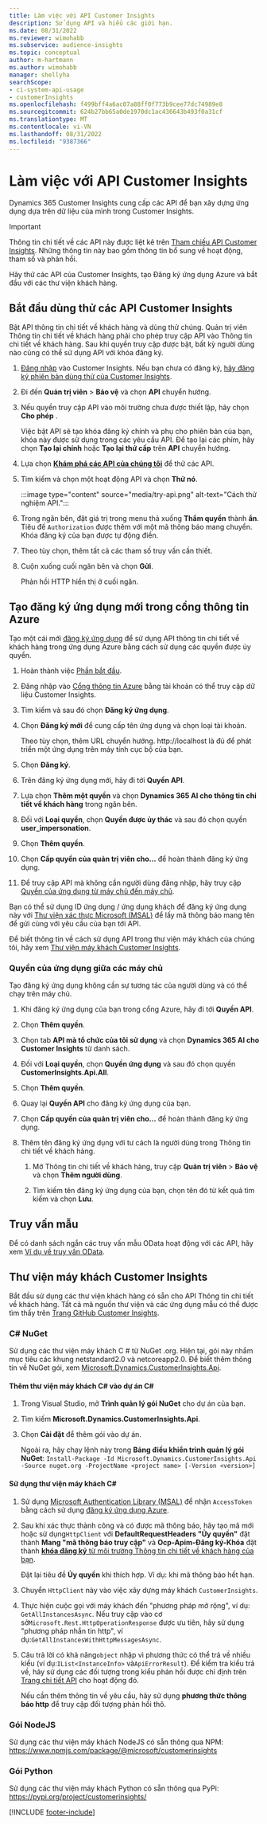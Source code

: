 ```yaml
---
title: Làm việc với API Customer Insights
description: Sử dụng API và hiểu các giới hạn.
ms.date: 08/31/2022
ms.reviewer: wimohabb
ms.subservice: audience-insights
ms.topic: conceptual
author: m-hartmann
ms.author: wimohabb
manager: shellyha
searchScope:
- ci-system-api-usage
- customerInsights
ms.openlocfilehash: f499bff4a6ac07a88ff0f773b9cee77dc74989e8
ms.sourcegitcommit: 624b27bb65a0de1970dc1ac436643b493f0a31cf
ms.translationtype: MT
ms.contentlocale: vi-VN
ms.lasthandoff: 08/31/2022
ms.locfileid: "9387366"
---
```

# <a name="work-with-customer-insights-apis"></a>Làm việc với API Customer Insights

Dynamics 365 Customer Insights cung cấp các API để bạn xây dựng ứng dụng dựa trên dữ liệu của mình trong Customer Insights.

> [!IMPORTANT]
> Thông tin chi tiết về các API này được liệt kê trên [Tham chiếu API Customer Insights](https://developer.ci.ai.dynamics.com/api-details#api=CustomerInsights). Những thông tin này bao gồm thông tin bổ sung về hoạt động, tham số và phản hồi.

Hãy thử các API của Customer Insights, tạo Đăng ký ứng dụng Azure và bắt đầu với các thư viện khách hàng.

## <a name="get-started-trying-the-customer-insights-apis"></a>Bắt đầu dùng thử các API Customer Insights

Bật API thông tin chi tiết về khách hàng và dùng thử chúng. Quản trị viên Thông tin chi tiết về khách hàng phải cho phép truy cập API vào Thông tin chi tiết về khách hàng. Sau khi quyền truy cập được bật, bất kỳ người dùng nào cũng có thể sử dụng API với khóa đăng ký.

1. [Đăng nhập](https://home.ci.ai.dynamics.com) vào Customer Insights. Nếu bạn chưa có đăng ký, [hãy đăng ký phiên bản dùng thử của Customer Insights](https://aka.ms/tryci).

1. Đi đến **Quản trị viên** > **Bảo vệ** và chọn **API** chuyển hướng.

1. Nếu quyền truy cập API vào môi trường chưa được thiết lập, hãy chọn **Cho phép** .

   Việc bật API sẽ tạo khóa đăng ký chính và phụ cho phiên bản của bạn, khóa này được sử dụng trong các yêu cầu API. Để tạo lại các phím, hãy chọn **Tạo lại chính** hoặc **Tạo lại thứ cấp** trên **API** chuyển hướng.

1. Lựa chọn [**Khám phá các API của chúng tôi**](https://developer.ci.ai.dynamics.com/api-details#api=CustomerInsights&operation=Get-all-instances) để thử các API.

1. Tìm kiếm và chọn một hoạt động API và chọn **Thử nó**.

   :::image type="content" source="media/try-api.png" alt-text="Cách thử nghiệm API.":::

1. Trong ngăn bên, đặt giá trị trong menu thả xuống **Thẩm quyền** thành **ẩn**. Tiêu đề `Authorization` được thêm với một mã thông báo mang chuyển. Khóa đăng ký của bạn được tự động điền.
  
1. Theo tùy chọn, thêm tất cả các tham số truy vấn cần thiết.

1. Cuộn xuống cuối ngăn bên và chọn **Gửi**.

   Phản hồi HTTP hiển thị ở cuối ngăn.

## <a name="create-a-new-app-registration-in-the-azure-portal"></a>Tạo đăng ký ứng dụng mới trong cổng thông tin Azure

Tạo một cái mới [đăng ký ứng dụng](/graph/auth-register-app-v2) để sử dụng API thông tin chi tiết về khách hàng trong ứng dụng Azure bằng cách sử dụng các quyền được ủy quyền.

1. Hoàn thành việc [Phần bắt đầu](#get-started-trying-the-customer-insights-apis).

1. Đăng nhập vào [Cổng thông tin Azure](https://portal.azure.com) bằng tài khoản có thể truy cập dữ liệu Customer Insights.

1. Tìm kiếm và sau đó chọn **Đăng ký ứng dụng**.

1. Chọn **Đăng ký mới** để cung cấp tên ứng dụng và chọn loại tài khoản.

   Theo tùy chọn, thêm URL chuyển hướng. http://localhost là đủ để phát triển một ứng dụng trên máy tính cục bộ của bạn.

1. Chọn **Đăng ký**.

1. Trên đăng ký ứng dụng mới, hãy đi tới **Quyền API**.

1. Lựa chọn **Thêm một quyền** và chọn **Dynamics 365 AI cho thông tin chi tiết về khách hàng** trong ngăn bên.

1. Đối với **Loại quyền**, chọn **Quyền được ủy thác** và sau đó chọn quyền **user_impersonation**.

1. Chọn **Thêm quyền**.

1. Chọn **Cấp quyền của quản trị viên cho...** để hoàn thành đăng ký ứng dụng.

1. Để truy cập API mà không cần người dùng đăng nhập, hãy truy cập [Quyền của ứng dụng từ máy chủ đến máy chủ](#server-to-server-application-permissions).

Bạn có thể sử dụng ID ứng dụng / ứng dụng khách để đăng ký ứng dụng này với [Thư viện xác thực Microsoft (MSAL)](/azure/active-directory/develop/msal-overview) để lấy mã thông báo mang tên để gửi cùng với yêu cầu của bạn tới API.

<!-- :::image type="content" source="media/grant-admin-consent.gif" alt-text="How to grant admin consent."::: -->

Để biết thông tin về cách sử dụng API trong thư viện máy khách của chúng tôi, hãy xem [Thư viện máy khách Customer Insights](#customer-insights-client-libraries).

### <a name="server-to-server-application-permissions"></a>Quyền của ứng dụng giữa các máy chủ

Tạo đăng ký ứng dụng không cần sự tương tác của người dùng và có thể chạy trên máy chủ.

1. Khi đăng ký ứng dụng của bạn trong cổng Azure, hãy đi tới **Quyền API**.

1. Chọn **Thêm quyền**.

1. Chọn tab **API mà tổ chức của tôi sử dụng** và chọn **Dynamics 365 AI cho Customer Insights** từ danh sách.

1. Đối với **Loại quyền**, chọn **Quyền ứng dụng** và sau đó chọn quyền **CustomerInsights.Api.All**.

1. Chọn **Thêm quyền**.

1. Quay lại **Quyền API** cho đăng ký ứng dụng của bạn.

1. Chọn **Cấp quyền của quản trị viên cho...** để hoàn thành đăng ký ứng dụng.

   <!--  :::image type="content" source="media/grant-admin-consent.gif" alt-text="How to grant admin consent."::: -->

1. Thêm tên đăng ký ứng dụng với tư cách là người dùng trong Thông tin chi tiết về khách hàng.

   1. Mở Thông tin chi tiết về khách hàng, truy cập **Quản trị viên** > **Bảo vệ** và chọn **Thêm người dùng**.

   1. Tìm kiếm tên đăng ký ứng dụng của bạn, chọn tên đó từ kết quả tìm kiếm và chọn **Lưu**.

## <a name="sample-queries"></a>Truy vấn mẫu

Để có danh sách ngắn các truy vấn mẫu OData hoạt động với các API, hãy xem [Ví dụ về truy vấn OData](odata-examples.md).

## <a name="customer-insights-client-libraries"></a>Thư viện máy khách Customer Insights

Bắt đầu sử dụng các thư viện khách hàng có sẵn cho API Thông tin chi tiết về khách hàng. Tất cả mã nguồn thư viện và các ứng dụng mẫu có thể được tìm thấy trên [Trang GitHub Customer Insights](https://github.com/microsoft/Dynamics365-CustomerInsights-Client-Libraries).

### <a name="c-nuget"></a>C# NuGet

Sử dụng các thư viện máy khách C # từ NuGet .org. Hiện tại, gói này nhắm mục tiêu các khung netstandard2.0 và netcoreapp2.0. Để biết thêm thông tin về NuGet gói, xem [Microsoft.Dynamics.CustomerInsights.Api](https://www.nuget.org/packages/Microsoft.Dynamics.CustomerInsights.Api/).

#### <a name="add-the-c-client-library-to-a-c-project"></a>Thêm thư viện máy khách C# vào dự án C#

1. Trong Visual Studio, mở **Trình quản lý gói NuGet** cho dự án của bạn.

1. Tìm kiếm **Microsoft.Dynamics.CustomerInsights.Api**.

1. Chọn **Cài đặt** để thêm gói vào dự án.

   Ngoài ra, hãy chạy lệnh này trong **Bảng điều khiển trình quản lý gói NuGet**: `Install-Package -Id Microsoft.Dynamics.CustomerInsights.Api -Source nuget.org -ProjectName <project name> [-Version <version>]`

   <!--  :::image type="content" source="media/visual-studio-nuget-package.gif" alt-text="Add NuGet package to Visual Studio project."::: -->

#### <a name="use-the-c-client-library"></a>Sử dụng thư viện máy khách C#

1. Sử dụng [Microsoft Authentication Library (MSAL)](/azure/active-directory/develop/msal-overview) để nhận `AccessToken` bằng cách sử dụng [đăng ký ứng dụng Azure](#create-a-new-app-registration-in-the-azure-portal).

1. Sau khi xác thực thành công và có được mã thông báo, hãy tạo mã mới hoặc sử dụng`HttpClient` với **DefaultRequestHeaders "Ủy quyền"** đặt thành **Mang "mã thông báo truy cập"** và **Ocp-Apim-Đăng ký-Khóa** đặt thành [**khóa đăng ký** từ môi trường Thông tin chi tiết về khách hàng của bạn](#get-started-trying-the-customer-insights-apis).   

   Đặt lại tiêu đề **Ủy quyền** khi thích hợp. Ví dụ: khi mã thông báo hết hạn.

1. Chuyển `HttpClient` này vào việc xây dựng máy khách `CustomerInsights`.

   <!--   :::image type="content" source="media/httpclient-sample.png" alt-text="Sample of httpclient."::: -->

1. Thực hiện cuộc gọi với máy khách đến "phương pháp mở rộng", ví dụ: `GetAllInstancesAsync`. Nếu truy cập vào cơ sở`Microsoft.Rest.HttpOperationResponse` được ưu tiên, hãy sử dụng "phương pháp nhắn tin http", ví dụ:`GetAllInstancesWithHttpMessagesAsync`.

1. Câu trả lời có khả năng`object` nhập vì phương thức có thể trả về nhiều kiểu (ví dụ:`IList<InstanceInfo>` và`ApiErrorResult`). Để kiểm tra kiểu trả về, hãy sử dụng các đối tượng trong kiểu phản hồi được chỉ định trên [Trang chi tiết API](https://developer.ci.ai.dynamics.com/api-details#api=CustomerInsights) cho hoạt động đó.

   Nếu cần thêm thông tin về yêu cầu, hãy sử dụng **phương thức thông báo http** để truy cập đối tượng phản hồi thô.

### <a name="nodejs-package"></a>Gói NodeJS

Sử dụng các thư viện máy khách NodeJS có sẵn thông qua NPM: https://www.npmjs.com/package/@microsoft/customerinsights

### <a name="python-package"></a>Gói Python

Sử dụng các thư viện máy khách Python có sẵn thông qua PyPi: https://pypi.org/project/customerinsights/

[!INCLUDE [footer-include](includes/footer-banner.md)]
